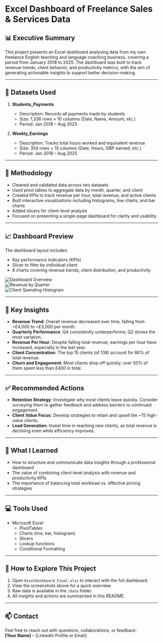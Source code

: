 # Excel Dashboard of Freelance Sales & Services Data

## 📊 Executive Summary

This project presents an Excel dashboard analysing data from my own freelance English teaching and language coaching business, covering a period from January 2018 to 2025. The dashboard was built to track revenue trends, client behavior, and productivity metrics, with the aim of generating actionable insights to support better decision-making.

---

## 📁 Datasets Used

1. **Students_Payments**
   - Description: Records all payments made by students
   - Size: 1,336 rows × 10 columns (Date, Name, Amount, etc.)
   - Period: Jan 2018 – Aug 2025

2. **Weekly_Earnings**
   - Description: Tracks total hours worked and equivalent revenue
   - Size: 354 rows × 15 columns (Date, Hours, GBP earned, etc.)
   - Period: Jan 2018 – Aug 2025

---

## 🧠 Methodology

- Cleaned and validated data across two datasets
- Used pivot tables to aggregate data by month, quarter, and client
- Created KPIs to track revenue per hour, total revenue, and active clients
- Built interactive visualizations including histograms, line charts, and bar charts
- Added slicers for client-level analysis
- Focused on presenting a single-page dashboard for clarity and usability

---

## 📈 Dashboard Preview

The dashboard layout includes:
- Key performance indicators (KPIs)
- Slicer to filter by individual client
- 8 charts covering revenue trends, client distribution, and productivity

![Dashboard Overview](images/dashboard_full.png)  
![Revenue by Quarter](images/revenue_by_quarter.png)  
![Client Spending Histogram](images/client_histogram.png)

---

## 🧾 Key Insights

- **Revenue Trend**: Overall revenue decreased over time, falling from ~£4,000 to ~£3,000 per month.
- **Quarterly Performance**: Q4 consistently underperforms; Q2 shows the most variation.
- **Revenue Per Hour**: Despite falling total revenue, earnings per hour have increased, especially in the last year.
- **Client Concentration**: The top 15 clients (of 138) account for 86% of total revenue.
- **Churn and Engagement**: Most clients drop off quickly; over 50% of them spent less than £400 in total.

---

## ✅ Recommended Actions

- **Retention Strategy**: Investigate why most clients leave quickly. Consider surveying them to gather feedback and address barriers to continued engagement.
- **Client Value Focus**: Develop strategies to retain and upsell the ~15 high-value clients.
- **Lead Generation**: Invest time in reaching new clients, as total revenue is declining even while efficiency improves.

---

## 🧭 What I Learned

- How to structure and communicate data insights through a professional dashboard
- The value of combining client-level analysis with revenue and productivity KPIs
- The importance of balancing total workload vs. effective pricing strategies

---

## 💻 Tools Used

- Microsoft Excel
  - PivotTables
  - Charts (line, bar, histogram)
  - Slicers
  - Lookup functions
  - Conditional Formatting

---

## 📂 How to Explore This Project

1. Open `ExcelDashboard_Final.xlsx` to interact with the full dashboard.
2. View the screenshots above for a quick overview.
3. Raw data is available in the `/data` folder.
4. All insights and actions are summarized in this README.

---

## 📫 Contact

Feel free to reach out with questions, collaborations, or feedback:  
**[Your Name]** – [LinkedIn Profile or Email]

